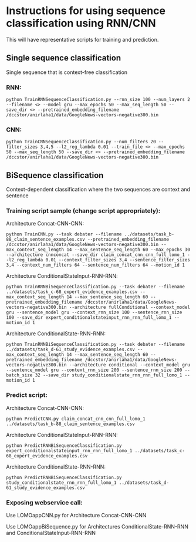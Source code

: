 # Instructions for using sequence classification using RNN/CNN

This will have representative scripts for training and prediction.

## Single sequence classification

Single sequence that is context-free classification

### RNN:
```
python TrainRNNSequenceClassification.py --rnn_size 100 --num_layers 2 --filename <> --model gru --max_epochs 50 --max_seq_length 50 --save_dir <> --pretrained_embedding_filename /dccstor/anirlaha1/data/GoogleNews-vectors-negative300.bin
```

### CNN:
```
python TrainCNNSequenceClassification.py --num_filters 20 --filter_sizes 3,4,5 --l2_reg_lambda 0.01 --train_file <> --max_epochs 50 --max_seq_length 50 --save_dir <> --pretrained_embedding_filename /dccstor/anirlaha1/data/GoogleNews-vectors-negative300.bin 
```

## BiSequence classification

Context-dependent classification where the two sequences are context and sentence

### Training script sample (change script appropriately):
Architecture Concat-CNN-CNN:
```
python TrainCNN.py --task debater --filename ../datasets/task_b-88_claim_sentence_examples.csv --pretrained_embedding_filename /dccstor/anirlaha1/data/GoogleNews-vectors-negative300.bin --max_context_seq_length 14 --max_sentence_seq_length 60 --max_epochs 30 --architecture cnnconcat --save_dir claim_concat_cnn_cnn_full_lomo_1 --l2_reg_lambda 0.01 --context_filter_sizes 3,4 --sentence_filter_sizes 3,4 --context_num_filters 64 --sentence_num_filters 64 --motion_id 1
```

Architecture ConditionalStateInput-RNN-RNN:
```
python TrainRNNBiSequenceClassification.py --task debater --filename ../datasets/task_c-68_expert_evidence_examples.csv --max_context_seq_length 14 --max_sentence_seq_length 60 --pretrained_embedding_filename /dccstor/anirlaha1/data/GoogleNews-vectors-negative300.bin --architecture fullConditional --context_model gru --sentence_model gru --context_rnn_size 100 --sentence_rnn_size 100 --save_dir expert_conditionalstateinput_rnn_rnn_full_lomo_1 --motion_id 1
```

Architecture ConditionalState-RNN-RNN:
```
python TrainRNNBiSequenceClassification.py --task debater --filename ../datasets/task_d-61_study_evidence_examples.csv --max_context_seq_length 14 --max_sentence_seq_length 60 --pretrained_embedding_filename /dccstor/anirlaha1/data/GoogleNews-vectors-negative300.bin --architecture conditional --context_model gru --sentence_model gru --context_rnn_size 200 --sentence_rnn_size 200 --batch_size 32 --save_dir study_conditionalstate_rnn_rnn_full_lomo_1 --motion_id 1
```

### Predict script:
Architecture Concat-CNN-CNN:
```
python PredictCNN.py claim_concat_cnn_cnn_full_lomo_1 ../datasets/task_b-88_claim_sentence_examples.csv
```

Architecture ConditionalStateInput-RNN-RNN:
```
python PredictRNNBiSequenceClassification.py expert_conditionalstateinput_rnn_rnn_full_lomo_1 ../datasets/task_c-68_expert_evidence_examples.csv
```

Architecture ConditionalState-RNN-RNN:
```
python PredictRNNBiSequenceClassification.py study_conditionalstate_rnn_rnn_full_lomo_1 ../datasets/task_d-61_study_evidence_examples.csv
```

### Exposing webservice call:
Use LOMOappCNN.py for Architecture Concat-CNN-CNN

Use LOMOappBiSequence.py for Architectures ConditionalState-RNN-RNN and ConditionalStateInput-RNN-RNN
